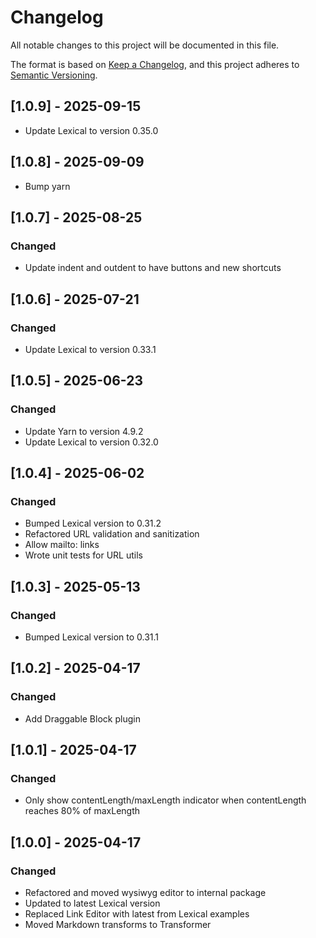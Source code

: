 # Changelog

All notable changes to this project will be documented in this file.

The format is based on [Keep a Changelog](https://keepachangelog.com/en/1.1.0/),
and this project adheres to [Semantic Versioning](https://semver.org/spec/v2.0.0.html).

## [1.0.9] - 2025-09-15

- Update Lexical to version 0.35.0

## [1.0.8] - 2025-09-09

- Bump yarn

## [1.0.7] - 2025-08-25

### Changed

- Update indent and outdent to have buttons and new shortcuts

## [1.0.6] - 2025-07-21

### Changed

- Update Lexical to version 0.33.1

## [1.0.5] - 2025-06-23

### Changed

- Update Yarn to version 4.9.2
- Update Lexical to version 0.32.0

## [1.0.4] - 2025-06-02

### Changed

- Bumped Lexical version to 0.31.2
- Refactored URL validation and sanitization 
- Allow mailto: links
- Wrote unit tests for URL utils

## [1.0.3] - 2025-05-13

### Changed

- Bumped Lexical version to 0.31.1

## [1.0.2] - 2025-04-17

### Changed

- Add Draggable Block plugin

## [1.0.1] - 2025-04-17

### Changed

- Only show contentLength/maxLength indicator when contentLength reaches 80% of maxLength

## [1.0.0] - 2025-04-17

### Changed

- Refactored and moved wysiwyg editor to internal package
- Updated to latest Lexical version
- Replaced Link Editor with latest from Lexical examples
- Moved Markdown transforms to Transformer